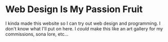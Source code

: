 # Web Design Is My Passion Fruit
I kinda made this website so I can try out web design and programming.
I don't know what I'll put on here. I *could* make this like an art gallery for my commissions, sona lore, etc...
